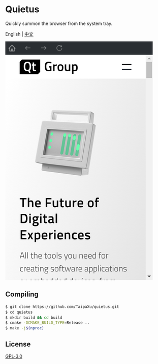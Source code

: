 # Quietus

Quickly summon the browser from the system tray.

English | [中文](./README_ZH.md)

![](./app.png)

## Compiling

```sh
$ git clone https://github.com/TaipaXu/quietus.git
$ cd quietus
$ mkdir build && cd build
$ cmake -DCMAKE_BUILD_TYPE=Release ..
$ make -j$(nproc)
```

## License

[GPL-3.0](LICENSE)
